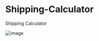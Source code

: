 # Shipping-Calculator
Shipping Calculator


![image](https://github.com/usamafaheemAhmed/Shipping-Calculator/assets/117355964/b39a26d2-345a-45c7-80bd-e54a5430268d)
